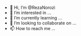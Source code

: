 - 👋 Hi, I’m @RezaNorozi
- 👀 I’m interested in ...
- 🌱 I’m currently learning ...
- 💞️ I’m looking to collaborate on ...
- 📫 How to reach me ...

<!---
RezaNorozi/RezaNorozi is a ✨ special ✨ repository because its `README.md` (this file) appears on your GitHub profile.
You can click the Preview link to take a look at your changes.
--->
